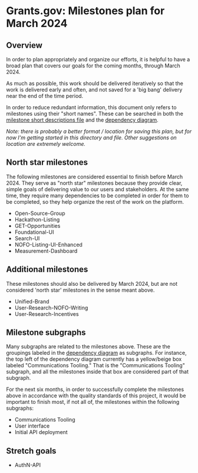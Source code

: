 # Grants.gov: Milestones plan for March 2024

## Overview

In order to plan appropriately and organize our efforts, it is helpful to have a broad plan that covers our goals for the coming months, through March 2024.

As much as possible, this work should be delivered iteratively so that the work is delivered early and often, and not saved for a 'big bang' delivery near the end of the time period.

In order to reduce redundant information, this document only refers to milestones using their "short names". These can be searched in both the [milestone short descriptions file](./milestone_short_descriptions.md) and the [dependency diagram](./milestone_dependency_diagram.mmd).

*Note: there is probably a better format / location for saving this plan, but for now I'm getting started in this directory and file. Other suggestions on location are extremely welcome.*

## North star milestones

The following milestones are considered essential to finish before March 2024. They serve as "north star" milestones because they provide clear, simple goals of delivering value to our users and stakeholders. At the same time, they require many dependencies to be completed in order for them to be completed, so they help organize the rest of the work on the platform.

* Open-Source-Group
* Hackathon-Listing
* GET-Opportunities
* Foundational-UI
* Search-UI
* NOFO-Listing-UI-Enhanced
* Measurement-Dashboard

## Additional milestones

These milestones should also be delivered by March 2024, but are not considered 'north star' milestones in the sense meant above.

* Unified-Brand
* User-Research-NOFO-Writing
* User-Research-Incentives

## Milestone subgraphs

Many subgraphs are related to the milestones above. These are the groupings labeled in the [dependency diagram](./milestone_dependency_diagram.mmd) as subgraphs. For instance, the top left of the dependency diagram currently has a yellow/beige box labeled "Communications Tooling." That is the "Communications Tooling" subgraph, and all the milestones inside that box are considered part of that subgraph.

For the next six months, in order to successfully complete the milestones above in accordance with the quality standards of this project, it would be important to finish most, if not all of, the milestones within the following subgraphs:

* Communications Tooling
* User interface
* Initial API deployment

## Stretch goals
* AuthN-API
